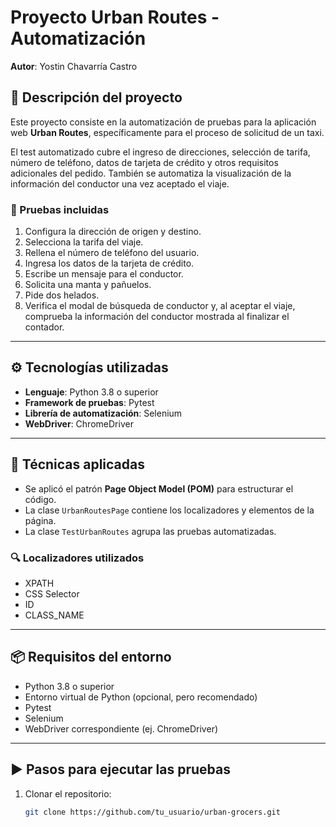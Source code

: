 # Proyecto Urban Routes - Automatización

**Autor**: Yostin Chavarría Castro

## 📝 Descripción del proyecto

Este proyecto consiste en la automatización de pruebas para la aplicación web **Urban Routes**, específicamente para el proceso de solicitud de un taxi.

El test automatizado cubre el ingreso de direcciones, selección de tarifa, número de teléfono, datos de tarjeta de crédito y otros requisitos adicionales del pedido. También se automatiza la visualización de la información del conductor una vez aceptado el viaje.

### 🧪 Pruebas incluidas

1. Configura la dirección de origen y destino.
2. Selecciona la tarifa del viaje.
3. Rellena el número de teléfono del usuario.
4. Ingresa los datos de la tarjeta de crédito.
5. Escribe un mensaje para el conductor.
6. Solicita una manta y pañuelos.
7. Pide dos helados.
8. Verifica el modal de búsqueda de conductor y, al aceptar el viaje, comprueba la información del conductor mostrada al finalizar el contador.

---

## ⚙️ Tecnologías utilizadas

- **Lenguaje**: Python 3.8 o superior
- **Framework de pruebas**: Pytest
- **Librería de automatización**: Selenium
- **WebDriver**: ChromeDriver 

---

## 🧰 Técnicas aplicadas

- Se aplicó el patrón **Page Object Model (POM)** para estructurar el código.
- La clase `UrbanRoutesPage` contiene los localizadores y elementos de la página.
- La clase `TestUrbanRoutes` agrupa las pruebas automatizadas.

### 🔍 Localizadores utilizados

- XPATH
- CSS Selector
- ID
- CLASS_NAME

---

## 📦 Requisitos del entorno

- Python 3.8 o superior
- Entorno virtual de Python (opcional, pero recomendado)
- Pytest
- Selenium
- WebDriver correspondiente (ej. ChromeDriver)

---

## ▶️ Pasos para ejecutar las pruebas

1. Clonar el repositorio:

   ```bash
   git clone https://github.com/tu_usuario/urban-grocers.git
